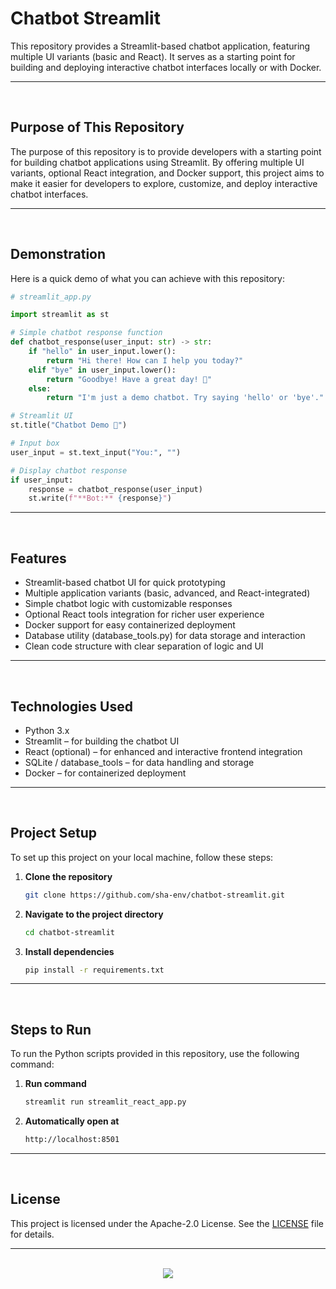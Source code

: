 # Chatbot Streamlit

This repository provides a Streamlit-based chatbot application, featuring multiple UI variants (basic and React). It serves as a starting point for building and deploying interactive chatbot interfaces locally or with Docker.

<hr><br>

## Purpose of This Repository

The purpose of this repository is to provide developers with a starting point for building chatbot applications using Streamlit. By offering multiple UI variants, optional React integration, and Docker support, this project aims to make it easier for developers to explore, customize, and deploy interactive chatbot interfaces.

<hr><br>

## Demonstration

Here is a quick demo of what you can achieve with this repository:

```python
# streamlit_app.py

import streamlit as st

# Simple chatbot response function
def chatbot_response(user_input: str) -> str:
    if "hello" in user_input.lower():
        return "Hi there! How can I help you today?"
    elif "bye" in user_input.lower():
        return "Goodbye! Have a great day! 👋"
    else:
        return "I'm just a demo chatbot. Try saying 'hello' or 'bye'."

# Streamlit UI
st.title("Chatbot Demo 🤖")

# Input box
user_input = st.text_input("You:", "")

# Display chatbot response
if user_input:
    response = chatbot_response(user_input)
    st.write(f"**Bot:** {response}")
```

<hr><br>

## Features

- Streamlit-based chatbot UI for quick prototyping
- Multiple application variants (basic, advanced, and React-integrated)
- Simple chatbot logic with customizable responses
- Optional React tools integration for richer user experience
- Docker support for easy containerized deployment
- Database utility (database_tools.py) for data storage and interaction
- Clean code structure with clear separation of logic and UI

<hr><br>

## Technologies Used

- Python 3.x
- Streamlit – for building the chatbot UI
- React (optional) – for enhanced and interactive frontend integration
- SQLite / database_tools – for data handling and storage
- Docker – for containerized deployment

<hr><br>

## Project Setup

To set up this project on your local machine, follow these steps:

1. **Clone the repository**
   ```bash
   git clone https://github.com/sha-env/chatbot-streamlit.git
   ```
2. **Navigate to the project directory**
   ```bash
   cd chatbot-streamlit
   ```
3. **Install dependencies**
   ```bash
   pip install -r requirements.txt
   ```
   
<hr><br>

## Steps to Run

To run the Python scripts provided in this repository, use the following command:

1. **Run command**
   ```bash
   streamlit run streamlit_react_app.py
   ```
1. **Automatically open at**
   ```bash
   http://localhost:8501
   ```

<hr><br>

## License

This project is licensed under the Apache-2.0 License. See the [LICENSE](LICENSE) file for details.

<hr><br>

<div align="center">
  <a href="https://www.instagram.com/sha.env/">
    <img src="https://capsule-render.vercel.app/api?type=waving&height=200&color=100:00000,20:EEEEEE&section=footer&reversal=false&textBg=false&fontAlignY=50&descAlign=48&descAlignY=59"/>
  </a>
</div>
